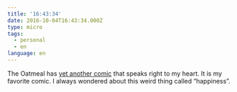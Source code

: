 ```yaml
---
title: '16:43:34'
date: 2016-10-04T16:43:34.000Z
type: micro
tags:
  - personal
  - en
language: en
---
```


The Oatmeal has [yet another comic](https://theoatmeal.com/comics/unhappy) that speaks right to my heart. It is my favorite comic. I always wondered about this weird thing called “happiness”.
